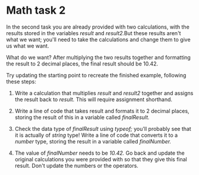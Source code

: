# Math task 2 

In the second task you are already provided with two calculations, with the results stored in the variables <em>result</em> and <em>result2.</em>But these results aren't what we want; you'll need to take the calculations and change them to give us what we want.

What do we want? After multiplying the two results together and formatting the result to 2 decimal places, the final result should be 10.42.

Try updating the starting point to recreate the finished example, following these steps:

1. Write a calculation that multiplies <em>result</em> and <em>result2</em> together and assigns the result back to <em>result.</em> This will require assignment shorthand.

2. Write a line of code that takes result and formats it to 2 decimal places, storing the result of this in a variable called <em>finalResult.</em>

3. Check the data type of <em>finalResult</em> using <em>typeof;</em> you'll probably see that it is actually of <em>string</em> type! Write a line of code that converts it to a <em>number</em> type, storing the result in a variable called <em>finalNumber.</em>

4. The value of <em>finalNumber</em> needs to be <em>10.42.</em> Go back and update the original calculations you were provided with so that they give this final result. Don't update the numbers or the operators.
